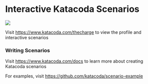 # Interactive Katacoda Scenarios

[![](http://shields.katacoda.com/katacoda/thecharge/count.svg)](https://www.katacoda.com/thecharge "Get your profile on Katacoda.com")

Visit https://www.katacoda.com/thecharge to view the profile and interactive scenarios

### Writing Scenarios
Visit https://www.katacoda.com/docs to learn more about creating Katacoda scenarios

For examples, visit https://github.com/katacoda/scenario-example
